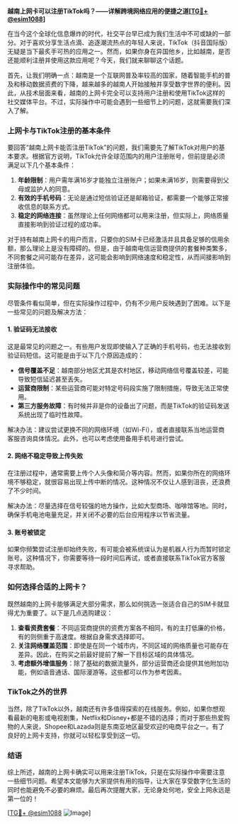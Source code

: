 **越南上网卡可以注册TikTok吗？——详解跨境网络应用的便捷之道[[TG💪+ @esim1088](https://t.me/s/esim1088)]**

在当今这个全球化信息爆炸的时代，社交平台早已成为我们生活中不可或缺的一部分。对于喜欢分享生活点滴、追逐潮流热点的年轻人来说，TikTok（抖音国际版）无疑是当下最炙手可热的应用之一。然而，如果你身在异国他乡，比如越南，是否还能顺利注册并使用这款应用呢？今天，我们就来聊聊这个话题。

首先，让我们明确一点：越南是一个互联网普及率较高的国家，随着智能手机的普及和移动数据资费的下降，越来越多的越南人开始接触并享受数字世界的便利。因此，从技术层面来看，越南的上网卡完全可以支持用户注册和使用TikTok这样的社交媒体平台。不过，实际操作中可能会遇到一些细节上的问题，这就需要我们深入了解。

### 上网卡与TikTok注册的基本条件

要回答“越南上网卡能否注册TikTok”的问题，我们需要先了解TikTok对用户的基本要求。根据官方说明，TikTok允许全球范围内的用户注册账号，但前提是必须满足以下几个基本条件：

1. **年龄限制**：用户需年满16岁才能独立注册账户；如果未满16岁，则需要得到父母或监护人的同意。
2. **有效的手机号码**：无论是通过短信验证还是邮箱验证，都需要一个能够正常接收信息的联系方式。
3. **稳定的网络连接**：虽然理论上任何网络都可以用来注册，但实际上，网络质量直接影响到验证过程的成功率。

对于持有越南上网卡的用户而言，只要你的SIM卡已经激活并且具备足够的信用余额，那么理论上是没有障碍的。但是，由于越南电信运营商提供的套餐种类繁多，不同套餐之间可能存在差异，这可能会影响到网络速度和稳定性，从而间接影响到注册体验。

### 实际操作中的常见问题

尽管条件看似简单，但在实际操作过程中，仍有不少用户反映遇到了困难。以下是一些常见的问题及解决方法：

#### 1. 验证码无法接收
这是最常见的问题之一。有些用户发现即使输入了正确的手机号码，也无法接收到验证码短信。这可能是由于以下几个原因造成的：
- **信号覆盖不足**：越南部分地区尤其是农村地区，移动网络信号覆盖较差，可能导致短信延迟甚至丢失。
- **运营商限制**：某些运营商可能对特定号码段实施了限制措施，导致无法正常使用。
- **第三方服务故障**：有时候并非是你的设备出了问题，而是TikTok的验证码发送系统出现了临时性故障。

解决办法：建议尝试更换不同的网络环境（如Wi-Fi），或者直接联系当地运营商客服咨询具体情况。此外，也可以考虑使用备用手机号进行尝试。

#### 2. 网络不稳定导致上传失败
在注册过程中，通常需要上传个人头像和简介等内容。然而，如果你所在的网络环境不够稳定，就很容易出现上传中断的情况。这种情况不仅让人感到沮丧，还浪费了不少时间。

解决办法：尽量选择在信号较强的地方操作，比如大型商场、咖啡馆等地。同时，确保手机电池电量充足，并关闭不必要的后台应用程序以节省流量。

#### 3. 账号被锁定
如果你频繁尝试注册却始终失败，有可能会被系统误认为是机器人行为而暂时锁定账号。这种情况下，你需要等待一段时间后再试，或者直接联系TikTok官方客服寻求帮助。

### 如何选择合适的上网卡？

既然越南的上网卡能够满足大部分需求，那么如何挑选一张适合自己的SIM卡就显得尤为重要了。以下是几点选购建议：

1. **查看资费套餐**：不同运营商提供的资费方案各不相同，有的主打低廉的价格，有的则侧重于高速度。根据自身需求选择即可。
2. **关注网络覆盖范围**：即使是在同一个城市内，不同区域的网络质量也可能存在差异。因此，在购买之前最好提前了解一下目标区域的具体情况。
3. **考虑额外增值服务**：除了基础的数据流量外，部分运营商还会提供其他附加功能，例如语音通话、国际漫游等。这些都可以作为参考因素。

### TikTok之外的世界

当然，除了TikTok以外，越南还有许多值得探索的在线服务。例如，如果你想观看最新的电影或电视剧集，Netflix和Disney+都是不错的选择；而对于那些热爱购物的人来说，Shopee和Lazada则是东南亚地区最受欢迎的电商平台之一。有了良好的上网卡支持，你就可以轻松享受到这一切。

### 结语

综上所述，越南的上网卡确实可以用来注册TikTok，只是在实际操作中需要注意一些细节问题。希望本文能够为大家提供有用的指导，让大家在享受数字化生活的同时也能避免不必要的麻烦。最后再次提醒大家，无论身处何地，安全上网永远是第一位的！

[[TG💪+ @esim1088](https://t.me/s/esim1088) ![Image](https://i.postimg.cc/4NQfJmqS/Snipaste-2025-05-13-00-14-12.png)]